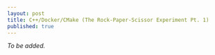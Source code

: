 ```yaml
---
layout: post
title: C++/Docker/CMake (The Rock-Paper-Scissor Experiment Pt. 1)
published: true
---
```


_To be added._
